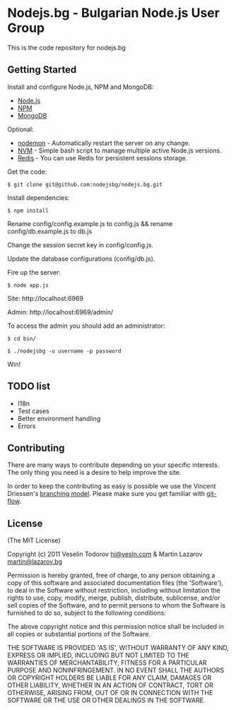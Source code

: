 # Nodejs.bg - Bulgarian Node.js User Group

This is the code repository for nodejs.bg

## Getting Started

Install and configure Node.js, NPM and MongoDB:

*	[Node.js](http://nodejs.org/)
*	[NPM](http://npmjs.org/)
*	[MongoDB](http://www.mongodb.org/)

Optional:
	
*	[nodemon](http://remy.github.com/nodemon/) - Automatically restart the server on any change.
*	[NVM](https://github.com/creationix/nvm) - Simple bash script to manage multiple active Node.js versions.
*	[Redis](http://redis.io/) - You can use Redis for persistent sessions storage.

Get the code:

	$ git clone git@github.com:nodejsbg/nodejs.bg.git

Install dependencies:

	$ npm install
  
Rename config/config.example.js to config.js && rename config/db.example.js to db.js

Change the session secret key in config/config.js.

Update the database configurations (config/db.js).

Fire up the server:

	$ node app.js
  
Site: http://localhost:6969

Admin: http://localhost:6969/admin/

To access the admin you should add an administrator:

	$ cd bin/
	
	$ ./nodejsbg -u username -p password

Win!

## TODO list

* I18n
* Test cases
* Better environment handling
* Errors

## Contributing

There are many ways to contribute depending on your specific interests.
The only thing you need is a desire to help improve the site.

In order to keep the contributing as easy is possible we use the Vincent Driessen's [branching model](http://nvie.com/git-model).
Please make sure you get familiar with [git-flow](https://github.com/nvie/gitflow).

## License

(The MIT License)

Copyright (c) 2011 Veselin Todorov <hi@vesln.com> & Martin Lazarov <martin@lazarov.bg>

Permission is hereby granted, free of charge, to any person obtaining a copy of this software and associated documentation files (the 'Software'), to deal in the Software without restriction, including without limitation the rights to use, copy, modify, merge, publish, distribute, sublicense, and/or sell copies of the Software, and to permit persons to whom the Software is furnished to do so, subject to the following conditions:

The above copyright notice and this permission notice shall be included in all copies or substantial portions of the Software.

THE SOFTWARE IS PROVIDED 'AS IS', WITHOUT WARRANTY OF ANY KIND, EXPRESS OR IMPLIED, INCLUDING BUT NOT LIMITED TO THE WARRANTIES OF MERCHANTABILITY, FITNESS FOR A PARTICULAR PURPOSE AND NONINFRINGEMENT. IN NO EVENT SHALL THE AUTHORS OR COPYRIGHT HOLDERS BE LIABLE FOR ANY CLAIM, DAMAGES OR OTHER LIABILITY, WHETHER IN AN ACTION OF CONTRACT, TORT OR OTHERWISE, ARISING FROM, OUT OF OR IN CONNECTION WITH THE SOFTWARE OR THE USE OR OTHER DEALINGS IN THE SOFTWARE.